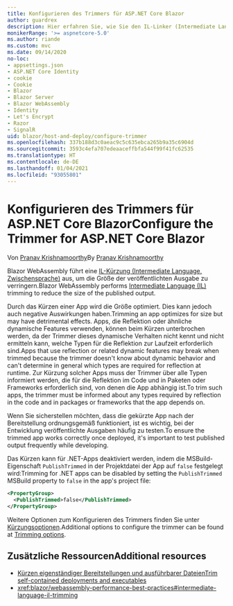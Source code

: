 ```yaml
---
title: Konfigurieren des Trimmers für ASP.NET Core Blazor
author: guardrex
description: Hier erfahren Sie, wie Sie den IL-Linker (Intermediate Language, Zwischensprache) (Trimmer) beim Erstellen einer Blazor-App steuern.
monikerRange: '>= aspnetcore-5.0'
ms.author: riande
ms.custom: mvc
ms.date: 09/14/2020
no-loc:
- appsettings.json
- ASP.NET Core Identity
- cookie
- Cookie
- Blazor
- Blazor Server
- Blazor WebAssembly
- Identity
- Let's Encrypt
- Razor
- SignalR
uid: blazor/host-and-deploy/configure-trimmer
ms.openlocfilehash: 337b188d3c0aeac9c5c635ebca265b9a35c6904d
ms.sourcegitcommit: 3593c4efa707edeaaceffbfa544f99f41fc62535
ms.translationtype: HT
ms.contentlocale: de-DE
ms.lasthandoff: 01/04/2021
ms.locfileid: "93055801"
---
```

# <a name="configure-the-trimmer-for-aspnet-core-no-locblazor"></a><span data-ttu-id="9d475-103">Konfigurieren des Trimmers für ASP.NET Core Blazor</span><span class="sxs-lookup"><span data-stu-id="9d475-103">Configure the Trimmer for ASP.NET Core Blazor</span></span>

<span data-ttu-id="9d475-104">Von [Pranav Krishnamoorthy](https://github.com/pranavkm)</span><span class="sxs-lookup"><span data-stu-id="9d475-104">By [Pranav Krishnamoorthy](https://github.com/pranavkm)</span></span>

<span data-ttu-id="9d475-105">Blazor WebAssembly führt eine [IL-Kürzung (Intermediate Language, Zwischensprache)](/dotnet/standard/managed-code#intermediate-language--execution) aus, um die Größe der veröffentlichten Ausgabe zu verringern.</span><span class="sxs-lookup"><span data-stu-id="9d475-105">Blazor WebAssembly performs [Intermediate Language (IL)](/dotnet/standard/managed-code#intermediate-language--execution) trimming to reduce the size of the published output.</span></span>

<span data-ttu-id="9d475-106">Durch das Kürzen einer App wird die Größe optimiert. Dies kann jedoch auch negative Auswirkungen haben.</span><span class="sxs-lookup"><span data-stu-id="9d475-106">Trimming an app optimizes for size but may have detrimental effects.</span></span> <span data-ttu-id="9d475-107">Apps, die Reflektion oder ähnliche dynamische Features verwenden, können beim Kürzen unterbrochen werden, da der Trimmer dieses dynamische Verhalten nicht kennt und nicht ermitteln kann, welche Typen für die Reflektion zur Laufzeit erforderlich sind.</span><span class="sxs-lookup"><span data-stu-id="9d475-107">Apps that use reflection or related dynamic features may break when trimmed because the trimmer doesn't know about dynamic behavior and can't determine in general which types are required for reflection at runtime.</span></span> <span data-ttu-id="9d475-108">Zur Kürzung solcher Apps muss der Trimmer über alle Typen informiert werden, die für die Reflektion im Code und in Paketen oder Frameworks erforderlich sind, von denen die App abhängig ist.</span><span class="sxs-lookup"><span data-stu-id="9d475-108">To trim such apps, the trimmer must be informed about any types required by reflection in the code and in packages or frameworks that the app depends on.</span></span>

<span data-ttu-id="9d475-109">Wenn Sie sicherstellen möchten, dass die gekürzte App nach der Bereitstellung ordnungsgemäß funktioniert, ist es wichtig, bei der Entwicklung veröffentlichte Ausgaben häufig zu testen.</span><span class="sxs-lookup"><span data-stu-id="9d475-109">To ensure the trimmed app works correctly once deployed, it's important to test published output frequently while developing.</span></span>

<span data-ttu-id="9d475-110">Das Kürzen kann für .NET-Apps deaktiviert werden, indem die MSBuild-Eigenschaft `PublishTrimmed` in der Projektdatei der App auf `false` festgelegt wird:</span><span class="sxs-lookup"><span data-stu-id="9d475-110">Trimming for .NET apps can be disabled by setting the `PublishTrimmed` MSBuild property to `false` in the app's project file:</span></span>

```xml
<PropertyGroup>
  <PublishTrimmed>false</PublishTrimmed>
</PropertyGroup>
```
<span data-ttu-id="9d475-111">Weitere Optionen zum Konfigurieren des Trimmers finden Sie unter [Kürzungsoptionen](/dotnet/core/deploying/trimming-options).</span><span class="sxs-lookup"><span data-stu-id="9d475-111">Additional options to configure the trimmer can be found at [Trimming options](/dotnet/core/deploying/trimming-options).</span></span>

## <a name="additional-resources"></a><span data-ttu-id="9d475-112">Zusätzliche Ressourcen</span><span class="sxs-lookup"><span data-stu-id="9d475-112">Additional resources</span></span>

* [<span data-ttu-id="9d475-113">Kürzen eigenständiger Bereitstellungen und ausführbarer Dateien</span><span class="sxs-lookup"><span data-stu-id="9d475-113">Trim self-contained deployments and executables</span></span>](/dotnet/core/deploying/trim-self-contained)
* <xref:blazor/webassembly-performance-best-practices#intermediate-language-il-trimming>
